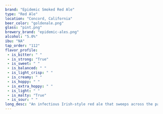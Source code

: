 ```yaml
---
brand: "Epidemic Smoked Red Ale"
type: "Red Ale"
location: "Concord, California"
beer_color: "goldenale.png"
glass: "pint.png"
brewery_brand: "epidemic-ales.png"
alcohol: "5.0%"
ibu: "NA"
tap_order: "112"
flavor_profile:
 - is_bitter: " "
 - is_strong: "True"
 - is_sweet: " "
 - is_balanced: " "
 - is_light_crisp: " "
 - is_creamy: " "
 - is_hoppy: " "
 - is_extra_hoppy: " "
 - is_light: " "
 - is_malty: "True"
 - is_sour: " "
long_desc: "An infectious Irish-style red ale that sweeps across the palate in a flavor storm of complex malts, roasted barley, and ends in a slightly dry finish."
---
```

